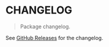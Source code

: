 # CHANGELOG

> Package changelog.

See [GitHub Releases](https://github.com/stdlib-js/math-iter-special-betaln/releases) for the changelog.